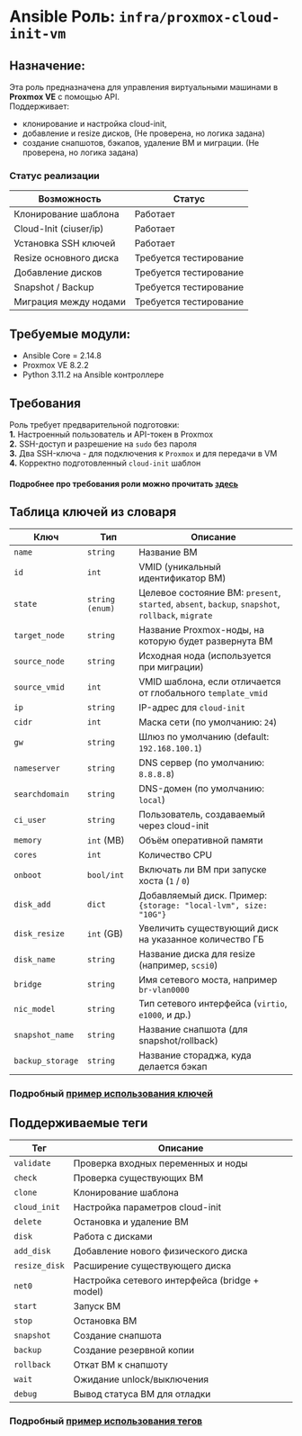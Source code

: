 # Ansible Роль: `infra/proxmox-cloud-init-vm`

## Назначение:
Эта роль предназначена для управления виртуальными машинами в **Proxmox VE** с помощью API.      
Поддерживает:
- клонирование и настройка cloud-init, 
- добавление и resize дисков, (Не проверена, но логика задана)
- создание снапшотов, бэкапов, удаление ВМ и миграции. (Не проверена, но логика задана)

### Статус реализации

| Возможность               | Статус                 |
|---------------------------|------------------------|
| Клонирование шаблона      | Работает               |
| Cloud-Init (ciuser/ip)    | Работает               | 
| Установка SSH ключей      | Работает               |    
| Resize основного диска    | Требуется тестирование |
| Добавление дисков         | Требуется тестирование |
| Snapshot / Backup         | Требуется тестирование |
| Миграция между нодами     | Требуется тестирование |

## Требуемые модули:
- Ansible Core = 2.14.8
- Proxmox VE 8.2.2 
- Python 3.11.2 на Ansible контроллере

## Требования 
Роль требует предварительной подготовки:      
**1.** Настроенный пользователь и API-токен в Proxmox    
**2.** SSH-доступ и разрешение на `sudo` без пароля     
**3.** Два SSH-ключа - для подключения к `Proxmox` и для передачи в VM     
**4.** Корректно подготовленный `cloud-init` шаблон     

#### Подробнее про требования роли можно прочитать [здесь](../../../docs/text/proxmox-cloud-init-vm/requirements.md)

## Таблица ключей из словаря
|     Ключ           |       Тип        |                Описание                                |
|--------------------|------------------|--------------------------------------------------------|
| `name`             | `string`         | Название ВМ                                            |
| `id`               | `int`            | VMID (уникальный идентификатор ВМ)                     |
| `state`            | `string (enum)`  | Целевое состояние ВМ: `present`, `started`, `absent`, `backup`, `snapshot`, `rollback`, `migrate` |
| `target_node`      | `string`         | Название Proxmox-ноды, на которую будет развернута ВМ  |
| `source_node`      | `string`         | Исходная нода (используется при миграции)              |
| `source_vmid`      | `int`            | VMID шаблона, если отличается от глобального `template_vmid` |
| `ip`               | `string`         | IP-адрес для `cloud-init`                              |
| `cidr`             | `int`            | Маска сети (по умолчанию: `24`)                        |
| `gw`               | `string`         | Шлюз по умолчанию (default: `192.168.100.1`)           |
| `nameserver`       | `string`         | DNS сервер (по умолчанию: `8.8.8.8`)                   |
| `searchdomain`     | `string`         | DNS-домен (по умолчанию: `local`)                      |
| `ci_user`          | `string`         | Пользователь, создаваемый через cloud-init             |
| `memory`           | `int` (MB)       | Объём оперативной памяти                               |
| `cores`            | `int`            | Количество CPU                                         |
| `onboot`           | `bool/int`       | Включать ли ВМ при запуске хоста (`1` / `0`)           |
| `disk_add`         | `dict`           | Добавляемый диск. Пример: `{storage: "local-lvm", size: "10G"}` |
| `disk_resize`      | `int` (GB)       | Увеличить существующий диск на указанное количество ГБ |
| `disk_name`        | `string`         | Название диска для resize (например, `scsi0`)          |
| `bridge`           | `string`         | Имя сетевого моста, например `br-vlan0000`             |
| `nic_model`        | `string`         | Тип сетевого интерфейса (`virtio`, `e1000`, и др.)     |
| `snapshot_name`    | `string`         | Название снапшота (для snapshot/rollback)              |
| `backup_storage`   | `string`         | Название стораджа, куда делается бэкап                 |

### Подробный [пример использования ключей](../../../docs/text/proxmox-cloud-init-vm/example_use_keys.md)

## Поддерживаемые теги 
| Тег           | Описание                                      |
|----------------|-----------------------------------------------|
| `validate`     | Проверка входных переменных и ноды            |
| `check`        | Проверка существующих ВМ                      |
| `clone`        | Клонирование шаблона                          |
| `cloud_init`   | Настройка параметров cloud-init               |
| `delete`       | Остановка и удаление ВМ                       |
| `disk`         | Работа с дисками                              |
| `add_disk`     | Добавление нового физического диска           |
| `resize_disk`  | Расширение существующего диска                |
| `net0`         | Настройка сетевого интерфейса (bridge + model)|
| `start`        | Запуск ВМ                                     |
| `stop`         | Остановка ВМ                                  |
| `snapshot`     | Создание снапшота                             |
| `backup`       | Создание резервной копии                      |
| `rollback`     | Откат ВМ к снапшоту                           |
| `wait`         | Ожидание unlock/выключения                    |
| `debug`        | Вывод статуса ВМ для отладки                  |

### Подробный [пример использования тегов](../../../docs/text/proxmox-cloud-init-vm/example_use_tags.md)